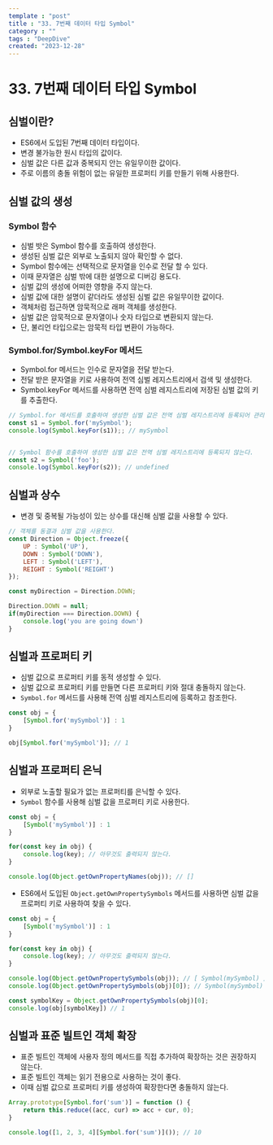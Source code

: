 ```yaml
---
template : "post"
title : "33. 7번째 데이터 타입 Symbol"
category : ""
tags : "DeepDive"
created: "2023-12-28"
---
```


# 33. 7번째 데이터 타입 Symbol


## 심벌이란?

- ES6에서 도입된 7번째 데이터 타입이다.
- 변경 불가능한 원시 타입의 값이다.
- 심벌 값은 다른 값과 중복되지 안는 유일무이한 값이다.
- 주로 이름의 충돌 위험이 없는 유일한 프로퍼티 키를 만들기 위해 사용한다.

## 심벌 값의 생성


### Symbol 함수

- 심벌 밧은 Symbol 함수를 호출하여 생성한다.
- 생성된 심벌 값은 외부로 노출되지 않아 확인할 수 없다.
- Symbol 함수에는 선택적으로 문자열을 인수로 전달 할 수 있다.
- 이때 문자열은 심벌 밖에 대한 설명으로 디버깅 용도다.
- 심벌 값의 생성에 어떠한 영향을 주지 않는다.
- 심벌 값에 대한 설명이 같더라도 생성된 심벌 값은 유일무이한 값이다.
- 객체처럼 접근하면 암묵적으로 래퍼 객체를 생성한다.
- 심벌 값은 암묵적으로 문자열이나 숫자 타입으로 변환되지 않는다.
- 단, 불리언 타입으로는 암묵적 타입 변환이 가능하다.

### Symbol.for/Symbol.keyFor 메서드

- Symbol.for 메서드는 인수로 문자열을 전달 받는다.
- 전달 받은 문자열을 키로 사용하여 전역 심벌 레지스트리에서 검색 및 생성한다.
- Symbol.keyFor 메서드를 사용하면 전역 심벌 레지스트리에 저장된 심벌 값의 키를 추출한다.

```javascript
// Symbol.for 메서드를 호출하여 생성한 심벌 값은 전역 심벌 레지스트리에 등록되어 관리된다.
const s1 = Symbol.for('mySymbol');
console.log(Symbol.keyFor(s1));; // mySymbol


// Symbol 함수를 호출하여 생성한 심벌 값은 전역 심벌 레지스트리에 등록되지 않는다.
const s2 = Symbol('foo');
console.log(Symbol.keyFor(s2)); // undefined
```


## 심벌과 상수

- 변경 및 중복될 가능성이 있는 상수를 대신해 심벌 값을 사용할 수 있다.

```javascript
// 객체를 동결과 심벌 값을 사용한다.
const Direction = Object.freeze({
    UP : Symbol('UP'),
    DOWN : Symbol('DOWN'),
    LEFT : Symbol('LEFT'),
    REIGHT : Symbol('REIGHT')
});

const myDirection = Direction.DOWN;

Direction.DOWN = null;
if(myDirection === Direction.DOWN) {
    console.log('you are going down')
}
```


## 심벌과 프로퍼티 키

- 심벌 값으로 프로퍼티 키를 동적 생성할 수 있다.
- 심벌 값으로 프로퍼티 키를 만들면 다른 프로퍼티 키와 절대 충돌하지 않는다.
- `Symbol.for` 메서드를 사용해 전역 심벌 레지스트리에 등록하고 참조한다.

```javascript
const obj = {
	[Symbol.for('mySymbol')] : 1
}

obj[Symbol.for('mySymbol')]; // 1
```


## 심벌과 프로퍼티 은닉

- 외부로 노출할 필요가 없는 프로퍼티를 은닉할 수 있다.
- `Symbol` 함수를 사용해 심벌 값을 프로퍼티 키로 사용한다.

```javascript
const obj = {
	[Symbol('mySymbol')] : 1
}

for(const key in obj) {
	console.log(key); // 아무것도 출력되지 않는다.
}

console.log(Object.getOwnPropertyNames(obj)); // []
```

- ES6에서 도입된 `Object.getOwnPropertySymbols` 메서드를 사용하면 심벌 값을 프로퍼티 키로 사용하여 찾을 수 있다.

```javascript
const obj = {
	[Symbol('mySymbol')] : 1
}

for(const key in obj) {
	console.log(key); // 아무것도 출력되지 않는다.
}

console.log(Object.getOwnPropertySymbols(obj)); // [ Symbol(mySymbol) ]
console.log(Object.getOwnPropertySymbols(obj)[0]); // Symbol(mySymbol)

const symbolKey = Object.getOwnPropertySymbols(obj)[0];
console.log(obj[symbolKey]) // 1
```


## 심벌과 표준 빌트인 객체 확장

- 표준 빌트인 객체에 사용자 정의 메서드를 직접 추가하여 확장하는 것은 권장하지 않는다.
- 표준 빌트인 객체는 읽기 전용으로 사용하는 것이 좋다.
- 이때 심벌 값으로 프로퍼티 키를 생성하여 확장한다면 충돌하지 않는다.

```javascript
Array.prototype[Symbol.for('sum')] = function () {
    return this.reduce((acc, cur) => acc + cur, 0);
}

console.log([1, 2, 3, 4][Symbol.for('sum')]()); // 10
```

